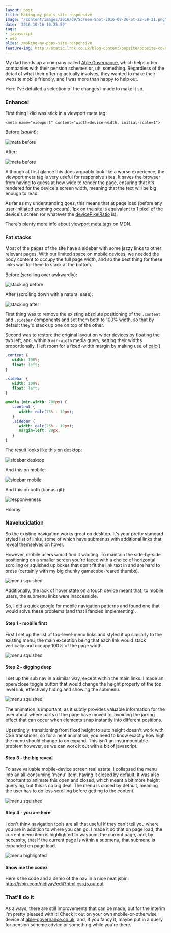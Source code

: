 ```yaml
---
layout: post
title: Making my pop's site responsive
image: "/content/images/2016/09/Screen-Shot-2016-09-26-at-22-58-21.png"
date: '2016-10-16 10:25:59'
tags:
- javascript
- web
alias: /making-my-pops-site-responsive
feature-img: http://static.lrnk.co.uk/blog-content/popsite/popsite-cover.png
---
```


My dad heads up a company called [Able Governance](http://www.able-governance.co.uk/), which helps other companies with their pension schemes or, uh, something. Regardless of the detail of what their offering actually involves, they wanted to make their website mobile friendly, and I was more than happy to help out.

Here I've detailed a selection of the changes I made to make it so.

### Enhance!

First thing I did was stick in a viewport meta tag:
```
<meta name="viewport" content="width=device-width, initial-scale=1">
```


Before (*squint*):

![meta before](http://static.lrnk.co.uk/blog-content/popsite/meta-before-framed.png#mobile-framed)

After:

![meta before](http://static.lrnk.co.uk/blog-content/popsite/meta-after-framed.png#mobile-framed)

Although at first glance this does arguably look like a worse experience, the viewport meta tag is very useful for responsive sites. It saves the browser from having to guess at how wide to render the page, ensuring that it's rendered for the device's screen width, meaning that the text will be big enough to read.

As far as my understanding goes, this means that at page load (before any user-initiated zooming occurs), 1px on the site is equivalent to 1 pixel of the device's screen (or whatever the [devicePixelRatio](https://developer.mozilla.org/en-US/docs/Web/API/Window/devicePixelRatio) is).

There's plenty more info about [viewport meta tags](https://developer.mozilla.org/en/docs/Mozilla/Mobile/Viewport_meta_tag) on MDN.

### Fat stacks

Most of the pages of the site have a sidebar with some jazzy links to other relevant pages. With our limited space on mobile devices, we needed the body content to occupy the full page width, and so the best thing for these links was for them to stack at the bottom.

Before (scrolling over awkwardly):

![stacking before](http://static.lrnk.co.uk/blog-content/popsite/stacking-before-framed.png#mobile-framed)

After (scrolling down with a natural ease):

![stacking after](http://static.lrnk.co.uk/blog-content/popsite/stacking-after-framed.png#mobile-framed)

First thing was to remove the existing absolute positioning of the `.content` and `.sidebar` components and set them both to 100% width, so that by default they'd stack up one on top of the other.

Second was to restore the original layout on wider devices by floating the two left, and, within a `min-width` media query, setting their widths proportionally. I left room for a fixed-width margin by making use of [calc()](https://developer.mozilla.org/en/docs/Web/CSS/calc).

```css
.content {
   width: 100%;
   float: left;
}

.sidebar {
   width: 100%;
   float: left;
}

@media (min-width: 700px) {
   .content {
      width: calc(75% - 10px);
   }
   .sidebar {
      width: calc(25% - 10px);
      margin-left: 20px;
   }
}
```

The result looks like this on desktop:

![sidebar desktop](http://static.lrnk.co.uk/blog-content/popsite/sidebar%20desktop.png)

And this on mobile:

![sidebar mobile](http://static.lrnk.co.uk/blog-content/popsite/sidebar%20mobile.png)

And this on both (bonus gif):

![responiveness](http://static.lrnk.co.uk/blog-content/popsite/reposiveness.gif)

Hooray.

### Navelucidation

So the existing navigation works great on desktop. It's your pretty standard styled list of links, some of which have submenus with additional links that reveal themselves on hover.

However, mobile users would find it wanting. To maintain the side-by-side positioning on a smaller screen you're faced with a choice of horizontal scrolling or squished up boxes that don't fit the link text in and are hard to press (certainly with my big chunky gamecube-reared thumbs).

![menu squished](http://static.lrnk.co.uk/blog-content/popsite/menu-squished-framed2.png#mobile-framed)

Additionally, the lack of hover state on a touch device meant that, to mobile users, the submenu links were inaccessible.

So, I did a quick google for mobile navigation patterns and found one that would solve these problems (and that I fancied implementing).

#### Step 1 - mobile first

First I set up the list of top-level-menu links and styled it up similarly to the existing menu, the main exception being that each link would stack vertically and occupy 100% of the page width.

![menu squished](http://static.lrnk.co.uk/blog-content/popsite/menu-stacked-framed.png#mobile-framed)

#### Step 2 - digging deep

I set up the sub nav in a similar way, except within the main links. I made an open/close toggle button that would change the height property of the top level link, effectively hiding and showing the submenu.

![menu squished](http://static.lrnk.co.uk/blog-content/popsite/menu-expanding-framed2.gif#mobile-framed)

The animation is important, as it subtly provides valuable information for the user about where parts of the page have moved to, avoiding the jarring effect that can occur when elements snap instantly into different positions.

Upsettingly, transitioning from fixed height to auto height doesn't work with CSS transitions, so for a neat animation, you need to know exactly how high the menu should change to on expand. This isn't an insurmountable problem however, as we can work it out with a bit of javascript.

#### Step 3 - the big reveal

To save valuable mobile-device screen real estate, I collapsed the menu into an all-consuming 'menu' item, having it closed by default.  It was also important to animate this open and closed, which meant a bit more height querying, but this is no big deal. The menu is closed by default, meaning the user has to do less scrolling before getting to the content.

![menu squished](http://static.lrnk.co.uk/blog-content/popsite/menu-expanding-whole-framed.gif#mobile-framed)

#### Step 4 - you are here

I don't think navigation tools are all that useful if they can't tell you where you are in addition to where you can go. I made it so that on page load, the current menu item is highlighted to waypoint the current page, and, by necessity, that if the current page is within a submenu, that submenu is expanded on page load.

![menu highlighted](http://static.lrnk.co.uk/blog-content/popsite/menu-highlight-framed.png#mobile-framed)

#### Show me the codez 

Here's the code and a demo of the nav in a nice neat jsbin: http://jsbin.com/nidiyay/edit?html,css,js,output

### That'll do it

As always, there are still improvements that can be made, but for the interim I'm pretty pleased with it! Check it out on your own mobile-or-otherwise device at [able-governance.co.uk](http://www.able-governance.co.uk/), and, if you fancy it, maybe put in a query for pension scheme advice or something while you're there.
